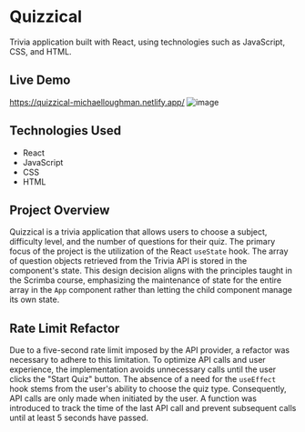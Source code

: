 # Quizzical

Trivia application built with React, using technologies such as JavaScript, CSS, and HTML.

## Live Demo
https://quizzical-michaelloughman.netlify.app/
![image](https://github.com/mcloughman/scrimba-best-quizzical/assets/51391940/e593fb76-3f86-44b0-a4bb-0fb4a0ff1c3b)

## Technologies Used

- React
- JavaScript
- CSS
- HTML

## Project Overview

Quizzical is a trivia application that allows users to choose a subject, difficulty level, and the number of questions for their quiz. The primary focus of the project is the utilization of the React `useState` hook. The array of question objects retrieved from the Trivia API is stored in the component's state. This design decision aligns with the principles taught in the Scrimba course, emphasizing the maintenance of state for the entire array in the `App` component rather than letting the child component manage its own state.

## Rate Limit Refactor

Due to a five-second rate limit imposed by the API provider, a refactor was necessary to adhere to this limitation. To optimize API calls and user experience, the implementation avoids unnecessary calls until the user clicks the "Start Quiz" button. The absence of a need for the `useEffect` hook stems from the user's ability to choose the quiz type. Consequently, API calls are only made when initiated by the user. A function was introduced to track the time of the last API call and prevent subsequent calls until at least 5 seconds have passed.





  

 

 
